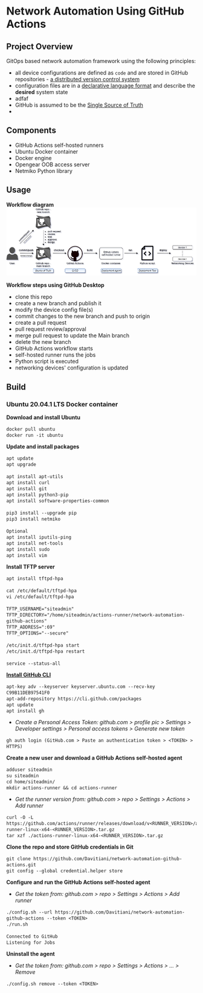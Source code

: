 # Network Automation Using GitHub Actions


## Project Overview
GitOps based network automation framework using the following principles:
- all device configurations are defined as `code` and are stored in GitHub repositories - [a distributed version control system](https://en.wikipedia.org/wiki/Distributed_version_control)
- configuration files are in a [declarative language format](https://en.wikipedia.org/wiki/Declarative_programming) and describe the **desired** system state
- adfaf
- GitHub is assumed to be the [Single Source of Truth](https://en.wikipedia.org/wiki/Single_source_of_truth)
- 


## Components
- GitHub Actions self-hosted runners
- Ubuntu Docker container
- Docker engine
- Opengear OOB access server
- Netmiko Python library


## Usage
**Workflow diagram**
![](/diagram-network-automation-github-actions.png)

**Workflow steps using GitHub Desktop**  
- clone this repo
- create a new branch and publish it
- modify the device config file(s)
- commit changes to the new branch and push to origin
- create a pull request
- pull request review/approval
- merge pull request to update the Main branch
- delete the new branch
- GitHub Actions workflow starts
- self-hosted runner runs the jobs
- Python script is executed
- networking devices' configuration is updated


## Build
### Ubuntu 20.04.1 LTS Docker container
**Download and install Ubuntu**
```
docker pull ubuntu
docker run -it ubuntu
```
**Update and install packages**
```
apt update
apt upgrade

apt install apt-utils
apt install curl 
apt install git  
apt install python3-pip
apt install software-properties-common

pip3 install --upgrade pip
pip3 install netmiko

Optional
apt install iputils-ping  
apt install net-tools
apt install sudo
apt install vim
```

**Install TFTP server**
```
apt install tftpd-hpa

cat /etc/default/tftpd-hpa
vi /etc/default/tftpd-hpa

TFTP_USERNAME="siteadmin"
TFTP_DIRECTORY="/home/siteadmin/actions-runner/network-automation-github-actions"
TFTP_ADDRESS=":69"
TFTP_OPTIONS="--secure"

/etc/init.d/tftpd-hpa start
/etc/init.d/tftpd-hpa restart

service --status-all
```

**[Install GitHub CLI](https://github.com/cli/cli/blob/trunk/docs/install_linux.md)**
```
apt-key adv --keyserver keyserver.ubuntu.com --recv-key C99B11DEB97541F0
apt-add-repository https://cli.github.com/packages
apt update
apt install gh
```
- *Create a Personal Access Token: github.com > profile pic > Settings > Developer settings > Personal access tokens > Generate new token*  
```
gh auth login (GitHub.com > Paste an authentication token > <TOKEN> > HTTPS)
```

**Create a new user and download a GitHub Actions self-hosted agent**
```
adduser siteadmin
su siteadmin
cd home/siteadmin/
mkdir actions-runner && cd actions-runner
```
- *Get the runner version from: github.com > repo > Settings > Actions > Add runner*  
```
curl -O -L https://github.com/actions/runner/releases/download/v<RUNNER_VERSION>/actions-runner-linux-x64-<RUNNER_VERSION>.tar.gz
tar xzf ./actions-runner-linux-x64-<RUNNER_VERSION>.tar.gz
```

**Clone the repo and store GitHub credentials in Git**
```
git clone https://github.com/Davitiani/network-automation-github-actions.git
git config --global credential.helper store
```

**Configure and run the GitHub Actions self-hosted agent**  
- *Get the token from: github.com > repo > Settings > Actions > Add runner*  
```
./config.sh --url https://github.com/Davitiani/network-automation-github-actions --token <TOKEN>
./run.sh

Connected to GitHub
Listening for Jobs
```

**Uninstall the agent**  
- *Get the token from: github.com > repo > Settings > Actions > ... > Remove*
```
./config.sh remove --token <TOKEN>
```
